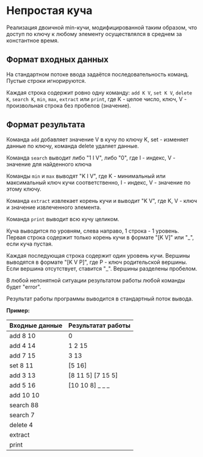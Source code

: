 Непростая куча
===

Реализация двоичной min-кучи, модифицированной таким образом, что доступ по ключу к любому элементу осуществлялся в среднем за константное время.

## Формат входных данных

На стандартном потоке ввода задаётся последовательность команд. Пустые строки игнорируются.

Каждая строка содержит ровно одну команду: ```add K V```, ```set K V```, ```delete K```, ```search K```, ```min```, ```max```, ```extract``` или ```print```, где K - целое число, ключ, V - произвольная строка без пробелов (значение).

## Формат результата
Команда ```add``` добавляет значение V в кучу по ключу K, set - изменяет данные по ключу, команда delete удаляет данные.

Команда ```search``` выводит либо "1 I V", либо "0", где I - индекс, V - значение для найденного ключа

Команды ```min``` и ```max``` выводят "K I V", где K - минимальный или максимальный ключ кучи соответственно, I - индекс, V - значение по этому ключу.

Команда ```extract``` извлекает корень кучи и выводит "K V", где K, V - ключ и значение извлеченного элемента.

Команда ```print``` выводит всю кучу целиком.

Куча выводится по уровням, слева направо, 1 строка - 1 уровень. Первая строка содержит только корень кучи в формате "[K V]" или "_", если куча пустая.

Каждая последующая строка содержит один уровень кучи. Вершины выводятся в формате "[K V P]", где P - ключ родительской вершины. Если вершина отсутствует, ставится "_". Вершины разделены пробелом.

В любой непонятной ситуации результатом работы любой команды будет "error".

Результат работы программы выводится в стандартный поток вывода.

**Пример:**

| Входные данные      | Результатат работы |
| ------------- |:------------------|
| add 8 10      | 0   |
| add 4 14      | 1 2 15 | 
| add 7 15      | 3 13         | 
| set 8 11      | \[5 16] |
| add 3 13      | \[8 11 5] \[7 15 5]|
| add 5 16      | \[10 10 8] _ _ _   |
| add 10 10     |                   |
| search 88     |                   |
| search 7      |                   |
| delete 4         |                   |
| extract | |
| print | |